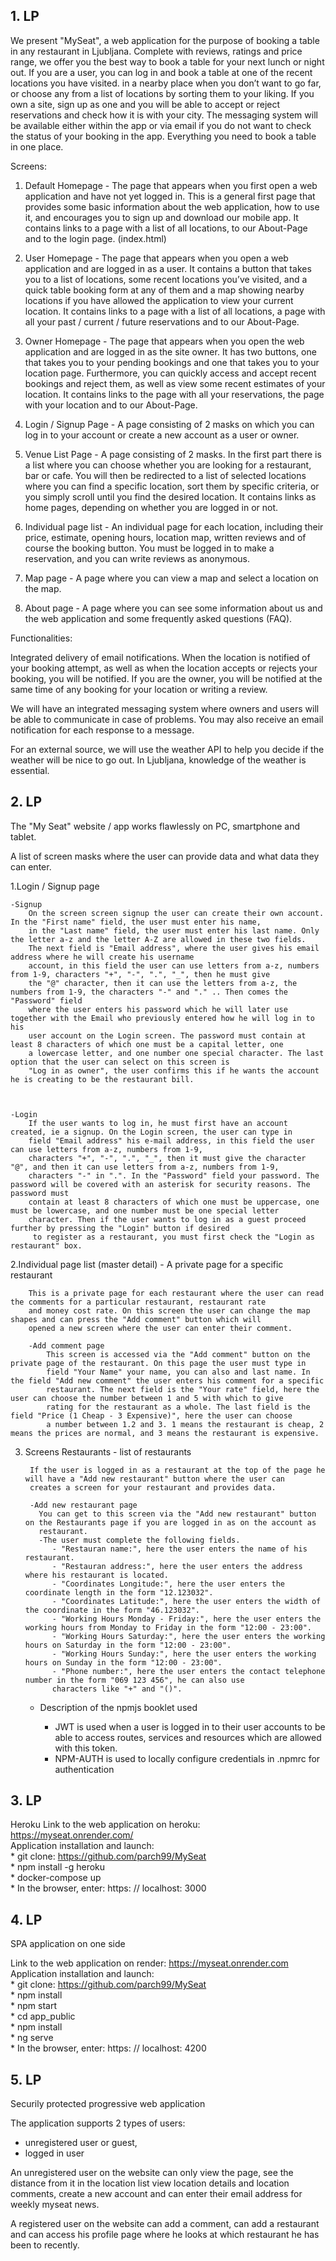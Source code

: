 ## 1. LP

We present "MySeat", a web application for the purpose of booking a table in any restaurant in Ljubljana.
Complete with reviews, ratings and price range, we offer you the best way to book a table for your next lunch or night out.
If you are a user, you can log in and book a table at one of the recent locations you have visited.
in a nearby place when you don’t want to go far, or choose any from a list of locations by sorting them to your liking.
If you own a site, sign up as one and you will be able to accept or reject reservations and check how it is with your city.
The messaging system will be available either within the app or via email if you do not want to check the status of your booking in the app.
Everything you need to book a table in one place.

Screens:

1. Default Homepage - The page that appears when you first open a web application and have not yet logged in.
  This is a general first page that provides some basic information about the web application, how to use it,
  and encourages you to sign up and download our mobile app.
  It contains links to a page with a list of all locations, to our About-Page and to the login page.
  (index.html)
  
2. User Homepage - The page that appears when you open a web application and are logged in as a user.
  It contains a button that takes you to a list of locations, some recent locations you’ve visited, and a quick table booking form at any of them
  and a map showing nearby locations if you have allowed the application to view your current location.
  It contains links to a page with a list of all locations, a page with all your past / current / future reservations and to our About-Page.
  
3. Owner Homepage - The page that appears when you open the web application and are logged in as the site owner.
  It has two buttons, one that takes you to your pending bookings and one that takes you to your location page.
  Furthermore, you can quickly access and accept recent bookings and reject them, as well as view some recent estimates of your location.
  It contains links to the page with all your reservations, the page with your location and to our About-Page.
  
4. Login / Signup Page - A page consisting of 2 masks on which you can log in to your account or create a new account as a user or owner.

5. Venue List Page - A page consisting of 2 masks. In the first part there is a list where you can choose whether you are looking for a restaurant, bar or cafe.
  You will then be redirected to a list of selected locations where you can find a specific location, sort them by specific criteria, or
  you simply scroll until you find the desired location. It contains links as home pages, depending on whether you are logged in or not.

6. Individual page list - An individual page for each location, including their price, estimate, opening hours, location map,
  written reviews and of course the booking button. You must be logged in to make a reservation, and you can write reviews as anonymous.
  
7. Map page - A page where you can view a map and select a location on the map.

8. About page - A page where you can see some information about us and the web application and some frequently asked questions (FAQ).

Functionalities:

Integrated delivery of email notifications. When the location is notified of your booking attempt, as well as when the location accepts or rejects your booking,
you will be notified. If you are the owner, you will be notified at the same time of any booking for your location or writing a review.

We will have an integrated messaging system where owners and users will be able to communicate in case of problems.
You may also receive an email notification for each response to a message.

For an external source, we will use the weather API to help you decide if the weather will be nice to go out. In Ljubljana, knowledge of the weather is essential.

## 2. LP
The "My Seat" website / app works flawlessly on PC, smartphone and tablet.

A list of screen masks where the user can provide data and what data they can enter.

1.Login / Signup page
          
    -Signup
        On the screen screen signup the user can create their own account. In the "First name" field, the user must enter his name,
        in the "Last name" field, the user must enter his last name. Only the letter a-z and the letter A-Z are allowed in these two fields.
        The next field is "Email address", where the user gives his email address where he will create his username
        account, in this field the user can use letters from a-z, numbers from 1-9, characters "+", "-", ".", "_", then he must give
        the "@" character, then it can use the letters from a-z, the numbers from 1-9, the characters "-" and "." .. Then comes the "Password" field
        where the user enters his password which he will later use together with the Email who previously entered how he will log in to his
        user account on the Login screen. The password must contain at least 8 characters of which one must be a capital letter, one
        a lowercase letter, and one number one special character. The last option that the user can select on this screen is
        "Log in as owner", the user confirms this if he wants the account he is creating to be the restaurant bill.

            
          
    -Login
        If the user wants to log in, he must first have an account created, ie a signup. On the Login screen, the user can type in
        field "Email address" his e-mail address, in this field the user can use letters from a-z, numbers from 1-9,
        characters "+", "-", ".", "_", then it must give the character "@", and then it can use letters from a-z, numbers from 1-9,
        characters "-" in ".". In the "Password" field your password. The password will be covered with an asterisk for security reasons. The password must
        contain at least 8 characters of which one must be uppercase, one must be lowercase, and one number must be one special letter
        character. Then if the user wants to log in as a guest proceed further by pressing the "Login" button if desired
         to register as a restaurant, you must first check the "Login as restaurant" box.

2.Individual page list (master detail) - A private page for a specific restaurant
    
        This is a private page for each restaurant where the user can read the comments for a particular restaurant, restaurant rate
        and money cost rate. On this screen the user can change the map shapes and can press the "Add comment" button which will
        opened a new screen where the user can enter their comment.

        -Add comment page
            This screen is accessed via the "Add comment" button on the private page of the restaurant. On this page the user must type in
            field "Your Name" your name, you can also and last name. In the field "Add new comment" the user enters his comment for a specific
            restaurant. The next field is the "Your rate" field, here the user can choose the number between 1 and 5 with which to give
            rating for the restaurant as a whole. The last field is the field "Price (1 Cheap - 3 Expensive)", here the user can choose
            a number between 1.2 and 3. 1 means the restaurant is cheap, 2 means the prices are normal, and 3 means the restaurant is expensive.

3. Screens Restaurants - list of restaurants

        If the user is logged in as a restaurant at the top of the page he will have a "Add new restaurant" button where the user can
        creates a screen for your restaurant and provides data.

        -Add new restaurant page
          You can get to this screen via the "Add new restaurant" button on the Restaurants page if you are logged in as on the account as
          restaurant.
          -The user must complete the following fields.
             - "Restauran name:", here the user enters the name of his restaurant.
             - "Restauran address:", here the user enters the address where his restaurant is located.
             - "Coordinates Longitude:", here the user enters the coordinate length in the form "12.123032".
             - "Coordinates Latitude:", here the user enters the width of the coordinate in the form "46.123032".
             - "Working Hours Monday - Friday:", here the user enters the working hours from Monday to Friday in the form "12:00 - 23:00".
             - "Working Hours Saturday:", here the user enters the working hours on Saturday in the form "12:00 - 23:00".
             - "Working Hours Sunday:", here the user enters the working hours on Sunday in the form "12:00 - 23:00".
             - "Phone number:", here the user enters the contact telephone number in the form "069 123 456", he can also use
             characters like "+" and "()".

    - Description of the npmjs booklet used

        - JWT is used when a user is logged in to their user accounts to be able to access routes, services and resources
          which are allowed with this token.
        - NPM-AUTH is used to locally configure credentials in .npmrc for authentication

## 3. LP

Heroku
Link to the web application on heroku: https://myseat.onrender.com/ \
Application installation and launch: \
     * git clone: https://github.com/parch99/MySeat \
     * npm install -g heroku \
     * docker-compose up \
     * In the browser, enter: https: // localhost: 3000


## 4. LP

SPA application on one side

Link to the web application on render: https://myseat.onrender.com \
Application installation and launch: \
     * git clone: https://github.com/parch99/MySeat \
     * npm install \
     * npm start \
     * cd app_public \
     * npm install \
     * ng serve \
     * In the browser, enter: https: // localhost: 4200


## 5. LP

Securily protected progressive web application

The application supports 2 types of users:

  - unregistered user or guest,
  - logged in user

An unregistered user on the website can only view the page, see the distance from it in the location list
view location details and location comments, create a new account and can enter their email address for weekly
myseat news.

A registered user on the website can add a comment, can add a restaurant and can access his profile page where
he looks at which restaurant he has been to recently.

